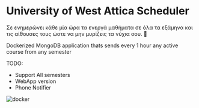 # University of West Attica Scheduler 

Σε ενημερώνει κάθε μία ώρα τα ενεργά μαθήματα σε όλα τα εξάμηνα και τις αίθουσες τους ώστε να μην μυρίζεις τα νύχια σου. 🙂


Dockerized MongoDB application thats sends every 1 hour any active course from any semester

TODO:
* Support All semesters
* WebApp version
* Phone Notifier

![docker](https://i.morioh.com/4ced3d48df.png)
